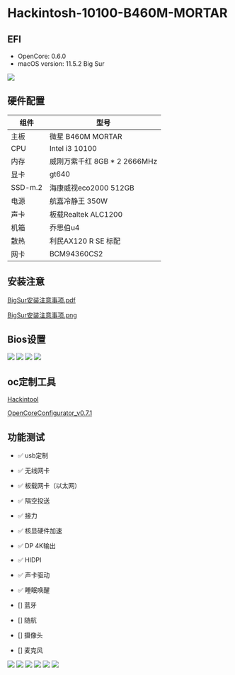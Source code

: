 # Hackintosh-10100-B460M-MORTAR
## EFI 
- OpenCore: 0.6.0
- macOS version: 11.5.2 Big Sur

![](./images/os.png)

## 硬件配置
|组件|型号|
|------|------|
|主板|微星 B460M MORTAR|
|CPU|Intel i3 10100|
|内存|威刚万紫千红 8GB * 2 2666MHz|
|显卡| gt640 |
|SSD-m.2| 海康威视eco2000 512GB |
|电源|航嘉冷静王 350W|
|声卡|板载Realtek ALC1200|
|机箱|乔思伯u4|
|散热|利民AX120 R SE 标配|
|网卡| BCM94360CS2|

## 安装注意
[BigSur安装注意事项.pdf](./BigSur安装注意事项.pdf)

[BigSur安装注意事项.png](./BigSur安装注意事项.png)
## Bios设置
![](./images/MSI_1.png)
![](./images/MSI_2.png)
![](./images/MSI_3.png)
![](./images/MSI_4.png)

## oc定制工具
[Hackintool](./Hackintool)

[OpenCoreConfigurator_v0.7.1](./OpenCoreConfigurator_v0.7.1)
## 功能测试
- ✅ usb定制
- ✅ 无线网卡
- ✅ 板载网卡（以太网）
- ✅ 隔空投送
- ✅ 接力
- ✅ 核显硬件加速
- ✅ DP 4K输出
- ✅ HIDPI
- ✅ 声卡驱动
- ✅ 睡眠唤醒

- [] 蓝牙
- [] 随航
- [] 摄像头
- [] 麦克风

![](./images/wifi.png)
![](./images/gkts.png)
![](./images/gpu.png)
![](./images/gpu-add.png)
![](./images/network.png)
![](./images/usb.png)
